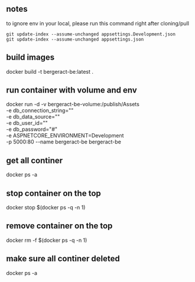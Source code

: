 ## notes

to ignore env in your local, please run this command right after cloning/pull

```
git update-index --assume-unchanged appsettings.Development.json
git update-index --assume-unchanged appsettings.json
```

## build images

docker build -t bergeract-be:latest .

## run container with volume and env

docker run -d -v bergeract-be-volume:/publish/Assets \
-e db_connection_string="" \
-e db_data_source="" \
-e db_user_id="" \
-e db_password="#" \
-e ASPNETCORE_ENVIRONMENT=Development \
-p 5000:80 --name bergeract-be bergeract-be

## get all continer

docker ps -a

## stop container on the top

docker stop $(docker ps -q -n 1)

## remove container on the top

docker rm -f $(docker ps -q -n 1)

## make sure all continer deleted

docker ps -a